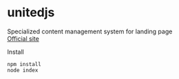 # unitedjs
Specialized content management system for landing page<br/>
[Official site](http://unitedjs.ru/)


Install
~~~~
npm install
node index
~~~~
